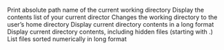 Print absolute path name of the current working directory
Display the contents list of your current director
Changes the working directory to the user’s home directory
Display current directory contents in a long format
Display current directory contents, including hidden files (starting with .)
List files sorted numerically in long format
